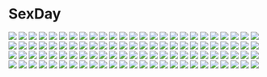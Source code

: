 # SexDay
![](https://konachan.com/image/9bc840aece74fd4221c3a8bac9f595a5/Konachan.com%20-%2069313%20blue_eyes%20blue_hair%20butterfly%20dress%20kaito%20long_hair%20magnet_%28vocaloid%29%20male%20megurine_luka%20pink_hair%20short_hair%20stars%20vocaloid.jpg)
![](https://konachan.com/jpeg/646fa1bb6e85a57b4d068f65fa828b03/Konachan.com%20-%2042380%20soul_eater.jpg)
![](https://konachan.com/image/7eb0722ae1a39059bb01ba8546e95b99/Konachan.com%20-%20202560%20cocoro%40function%21%20endou_chie%20game_cg%20hayami_taiyou%20male%20pulltop%20yuzuriha_hijiri.jpg)
![](https://konachan.com/jpeg/84cd438925f76dde8511aa90c3e49087/Konachan.com%20-%20152037%20black_hair%20blush%20game_cg%20giga%20kiss_bell%20miyamae_eri%20panties%20socks%20takei_ooki%20twintails%20underwear.jpg)
![](https://konachan.com/image/a3c69204d80405112a328fd3739bc59f/Konachan.com%20-%20223739%20bou_nin%20building%20forest%20grass%20original%20polychromatic%20scenic%20short_hair%20tree.jpg)
![](https://konachan.com/image/caee19238bd693193cb5d8904bebb055/Konachan.com%20-%2047863%20akiyama_mio%20hirasawa_yui%20k-on%21%20kotobuki_tsumugi%20tainaka_ritsu.jpg)
![](https://konachan.com/jpeg/75dd51590e6b5fd4a9805e242406242c/Konachan.com%20-%20298452%202girls%20aliasing%20ass%20blue_eyes%20blush%20brown_eyes%20brown_hair%20girls_und_panzer%20gray_hair%20ikomochi%20itsumi_erika%20nishizumi_miho%20short_hair%20underwear%20white.jpg)
![](https://konachan.com/image/9859afdccc6b742f3b8914925ff38b3f/Konachan.com%20-%20177960%20animal%20black_hair%20blush%20book%20brown_eyes%20dog%20kneehighs%20original%20pairan%20ponytail%20scarf%20skirt%20valentine%20wink.jpg)
![](https://konachan.com/image/f63a9ac11c6876e1a46a31e08d9ae142/Konachan.com%20-%20213445%20adult_neptune%20boots%20breasts%20cleavage%20hyperdimension_neptunia%20hyperdimension_neptunia_vii%20long_hair%20purple_eyes%20purple_hair%20zero-theme.jpg)
![](https://konachan.com/image/ac68490dfc825e1a38005fbc369cf7a2/Konachan.com%20-%20163130%20black_hair%20blue_eyes%20original%20tokiya%20weapon.jpg)
![](https://konachan.com/image/971b1385aa2596ea034ceb8ed65c29c3/Konachan.com%20-%20123869%20bow%20brown_eyes%20brown_hair%20food%20gloves%20halloween%20haruhino_misaki%20hat%20hotchkiss%20nopan%20pumpkin%20takei_ooki%20witch.jpg)
![](https://konachan.com/image/5f5cbdca11ed70f6758bf0d38e460ccc/Konachan.com%20-%20299037%20blue_eyes%20breasts%20brown_hair%20long_hair%20nipples%20no_bra%20nopan%20original%20pussy%20rococo_%28pixiv43400779%29%20shirt_lift%20thighhighs%20twintails%20uncensored%20white.jpg)
![](https://konachan.com/image/156606d1e2ac256ada2f1b5da035a687/Konachan.com%20-%2012133%20kore_ga_watashi_no_goshujin-sama%20kurauchi_anna%20maid%20sawatari_izumi%20sawatari_mitsuki%20signed.jpg)
![](https://konachan.com/image/545d5c5eb1897a79b70507a099bebd34/Konachan.com%20-%2020738%20maruto%20reni_milchstrasse%20sakura_taisen%20school_swimsuit%20swimsuit%20wet%20white.jpg)
![](https://konachan.com/image/d714f7842cee3af1d8d6f878c679b3db/Konachan.com%20-%20128704%20blonde_hair%20blood%20corset%20kagamine_len%20kagamine_rin%20male%20short_hair%20signed%20vocaloid%20yellow_eyes.jpg)
![](https://konachan.com/image/d6b74ca3311e51b8b8142ebd61fb72e9/Konachan.com%20-%2013629%20gantz%20kurono_kei.jpg)
![](https://konachan.com/image/233cdba7061dd490b8267915025283fd/Konachan.com%20-%20101371%20barefoot%20breasts%20dark_skin%20k2isu%20nipples%20nude%20original%20pointed_ears%20pussy%20red_eyes%20uncensored%20white_hair.jpg)
![](https://konachan.com/image/c4ef6767bd8f0436b2ec0620370ceaef/Konachan.com%20-%20213735%20beatrix_%28granblue_fantasy%29%20granblue_fantasy%20otogi_kyouka.jpg)
![](https://konachan.com/jpeg/c56b79b4271e2343088e145f1f61a717/Konachan.com%20-%2096012%20a.hebmuller%20blonde_hair%20brown_hair%20car%20clouds%20drink%20flowers%20glasses%20grass%20hat%20original%20sky.jpg)
![](https://konachan.com/jpeg/523d9c4087690d9bb4bfc1cd74bcd6ee/Konachan.com%20-%20166601%20ankoromochi%20black_hair%20blush%20bow%20choker%20dress%20game_cg%20katsuranomiya_saya%20long_hair%20peassoft%20red_eyes%20ribbons%20satou_satoru%20tie%20twintails.jpg)
![](https://konachan.com/image/379897e7e5777c3f3378b48ed56ad6a2/Konachan.com%20-%20222878%20ball%20braids%20breasts%20emilia_%28re%3Azero%29%20long_hair%20nopan%20petals%20pointed_ears%20purple_eyes%20ribbons%20shirt_lift%20thighhighs%20water%20white_hair%20xuanlin_jingshuang.jpg)
![](https://konachan.com/image/d3e34266d1de08b88d3e3c23acb8a492/Konachan.com%20-%20115018%20blonde_hair%20cowgirl%20gloves%20gun%20kirisame_marisa%20long_hair%20mizunashi_kenichi%20tie%20touhou%20weapon.jpg)
![](https://konachan.com/jpeg/56f4c4bf69a71450e9b25ea554f04039/Konachan.com%20-%20274763%20aqua_eyes%20aqua_hair%20blue%20blush%20flowers%20hatsune_miku%20long_hair%20petals%20shiro_kuma_shake%20skirt%20tie%20twintails%20vocaloid.jpg)
![](https://konachan.com/image/bc1f870604fad88b8cb1bc97a1e77dee/Konachan.com%20-%20243802%20black_hair%20blush%20bow%20breasts%20cosplay%20dress%20gray_hair%20hakobe_naru%20irodori_midori%20kobotoke_nagi%20logo%20miko%20navel%20pink_eyes%20ribbons%20short_hair%20touhou%20wink.jpg)
![](https://konachan.com/image/690398866104fec35d22f0d6c3f478dc/Konachan.com%20-%20211479%20animal_ears%20chibi%20game-style%20horns%20ichikura%20long_hair%20pantyhose%20ponytail%20rken%20short_hair%20skirt%20tail%20tenmaso%20thighhighs%20whirlpool%20wings%20wolfgirl.jpg)
![](https://konachan.com/jpeg/13e6c9f44a59e0828406c11f695a927e/Konachan.com%20-%20180718%20anus%20blonde_hair%20breasts%20censored%20game_cg%20iizuki_tasuku%20japanese_clothes%20nipples%20panties%20pussy%20spread_legs%20underwear%20yoshinoya_seine.jpg)
![](https://konachan.com/image/cfe5efa693d8b9222ef1c71a1c4c0b7a/Konachan.com%20-%20126099%20amelia_wil_tesla_seyruun%20filia_ul_copt%20gourry_gabriev%20lina_inverse%20lyxu%20slayers%20xelloss_metallium%20zelgadiss_graywords.jpg)
![](https://konachan.com/image/f2e283c24dab01f159d87c79029dbdac/Konachan.com%20-%20138496%20brown_hair%20green_eyes%20gun%20long_hair%20nichiki%20original%20school_uniform%20socks%20twintails%20weapon.jpg)
![](https://konachan.com/image/d67fd837f07672de9ede30e6b80ad8d0/Konachan.com%20-%20177859%20anthropomorphism%20blonde_hair%20blue_eyes%20elbow_gloves%20gloves%20headband%20kantai_collection%20lia-sama%20long_hair%20navel%20rensouhou-chan%20skirt%20thighhighs%20water.jpg)
![](https://konachan.com/jpeg/eb1e4e9a5dfba195294071b7cc870700/Konachan.com%20-%20131559%20blue_eyes%20breasts%20choker%20cleavage%20cross%20dress%20flowers%20game_cg%20headdress%20long_hair%20male%20mask%20necklace%20pantyhose%20pink_hair%20rose%20suit%20tears%20toranosuke.jpg)
![](https://konachan.com/jpeg/697fe1581787c603aa6104378af04b02/Konachan.com%20-%20274245%20black_hair%20braids%20cherry_blossoms%20flowers%20necklace%20nisekoi%20onodera_kosaki%20red_eyes%20short_hair%20skirt%20socks%20tagme_%28artist%29%20water.jpg)
![](https://konachan.com/image/3df969176fecffd4d531bff996f38850/Konachan.com%20-%2043288%20animal_ears%20breasts%20catgirl%20dildo%20maruku%20nopan%20open_shirt%20pussy%20spread_legs%20uncensored%20yuri.jpg)
![](https://konachan.com/image/b0f1172e24ec998ee652e78651d566c1/Konachan.com%20-%20257924%20bodysuit%20boots%20braids%20breasts%20camera%20cigarette%20cleavage%20couch%20gloves%20iron_saga%20knife%20pantyhose%20red_eyes%20short_hair%20smoking%20thighhighs%20zjsstc.jpg)
![](https://konachan.com/jpeg/5e8e5db1a18c362adf445dacdd58b95d/Konachan.com%20-%20138020%20ass%20black_hair%20blush%20breasts%20censored%20game_cg%20mizuki_runa%20nipples%20nopan%20open_shirt%20purple_software%20pussy%20school_uniform%20yuuki_makoto.jpg)
![](https://konachan.com/jpeg/a480cccee67916e4e862435fb77e52a5/Konachan.com%20-%20260791%20aliasing%20bikini_top%20black_eyes%20black_hair%20braids%20glasses%20long_hair%20navel%20nipples%20see_through%20shorts%20tagme_%28artist%29%20twintails%20wet%20white.jpg)
![](https://konachan.com/jpeg/f9bbbac618807410d8733a01d1e07a8d/Konachan.com%20-%2051986%20gun%20red_hair%20tengen_toppa_gurren_lagann%20vector%20weapon%20yellow_eyes%20yoko_littner.jpg)
![](https://konachan.com/image/ffb2756b8b316483d974e7475b09d37d/Konachan.com%20-%2064896%20fujiwara_no_mokou%20kamishirasawa_keine%20touhou.jpg)
![](https://konachan.com/jpeg/924d3fd5c17498cecd719830d9d77d97/Konachan.com%20-%20238777%20aliasing%20kotneciii%20kotone_%28pokemon%29%20pokemon%20serena_%28pokemon%29%20tagme%20touko_%28pokemon%29%20white.jpg)
![](https://konachan.com/image/c0d3b726c6ba827de7418e498c4509df/Konachan.com%20-%2021513%20all_male%20bleach%20male%20ulquiorra_schiffer.jpg)
![](https://konachan.com/jpeg/bdd1ed8a653e7b761ceae79d16b9634a/Konachan.com%20-%20172992%20blonde_hair%20blue_eyes%20breasts%20cleavage%20game_cg%20hayakawa_harui%20hirohara_honoka%20lass%20long_hair%20navel%20shorts%20shoujo_shiniki_shoujo_tengoku.jpg)
![](https://konachan.com/image/a33e5cbf08001a4a1d18b7c7639081f6/Konachan.com%20-%20122791%20blue_hair%20clouds%20dress%20dualscreen%20hat%20hinanawi_tenshi%20kirise_mitsuru%20red_eyes%20sky%20sword%20tagme%20touhou%20weapon.jpg)
![](https://konachan.com/image/dd85069bcdef0bbe1894b221aa505c46/Konachan.com%20-%2063844%20crying%20favorite%20game_cg%20hoshizora_no_memoria%20kogasaka_chinami%20mare_spring_ephemeral%20pink_hair%20tagme.jpg)
![](https://konachan.com/jpeg/0d8ece9594a342dc3906e4e29801ff79/Konachan.com%20-%2050829%20hayate_no_gotoku%20izumi_tsubasu%20katsura_hinagiku%20panties%20school_uniform%20underwear.jpg)
![](https://konachan.com/image/3a5d44c4077415c13fd92cb90aed7af5/Konachan.com%20-%20215479%20black_hair%20brown_eyes%20building%20city%20hoodie%20ilya_kuvshinov%20katana%20male%20original%20red_eyes%20short_hair%20sunset%20sword%20weapon.jpg)
![](https://konachan.com/image/00bd4ec65773cd5a97629a77c89e44f8/Konachan.com%20-%2012018%20final_fantasy%20final_fantasy_x%20yuna_%28ffx%29.jpg)
![](https://konachan.com/image/18cd7486bc7f931f558a6b8d70b4f540/Konachan.com%20-%20263589%20blood%20blue_hair%20chain%20close%20cross%20fang%20hat%20keiko_%28mitakarawa%29%20red_eyes%20remilia_scarlet%20touhou%20vampire%20wings.jpg)
![](https://konachan.com/jpeg/7305f78828b257cddfb05025a186810f/Konachan.com%20-%20120058%20black_hair%20censored%20game_cg%20long_hair%20mahiro_takeumi%20male%20masturbation%20panties%20phone%20purple_eyes%20pussy%20skirt%20skirt_lift%20ugi_kotori%20underwear%20vibrator.jpg)
![](https://konachan.com/image/83238a68988fcf1b07de56d6a6c08738/Konachan.com%20-%20229758%20rin_%28shelter%29%20shelter.jpg)
![](https://konachan.com/image/2ae8d25d7fd04ca8721af0aa6cfb600e/Konachan.com%20-%20121816%20aqua_hair%20beek%20bicycle%20blush%20building%20clouds%20green_eyes%20headphones%20long_hair%20panties%20pink_hair%20sky%20sunset%20thighhighs%20tie%20twintails%20underwear%20vocaloid.jpg)
![](https://konachan.com/jpeg/7d3843e5f213c8fc049a22f3ee59eb42/Konachan.com%20-%20180015%20black_hair%20blue_eyes%20game_cg%20gloves%20hexenhaus%20long_hair%20navel%20panties%20pink_hair%20purple_eyes%20satou_36%20short_hair%20skirt%20thighhighs%20twintails%20underwear.jpg)
![](https://konachan.com/image/15009a47b415a736aa1381348844ccdd/Konachan.com%20-%20117559%20persona%20persona_4.jpg)
![](https://konachan.com/image/9aaa948e6e02dddf120faa6c750497e3/Konachan.com%20-%20202191%20anthropomorphism%20jintsuu_%28kancolle%29%20kantai_collection%20musou_yuchi%20naka_%28kancolle%29%20sendai_%28kancolle%29.jpg)
![](https://konachan.com/jpeg/497b63a6829f2f4cf11ec94784a6d62f/Konachan.com%20-%20188443%20blonde_hair%20clouds%20headdress%20japanese_clothes%20kagamine_rin%20nine_%28plantroom9%29%20petals%20short_hair%20sky%20umbrella%20vocaloid%20water.jpg)
![](https://konachan.com/jpeg/46db23b31b69646ca5fd7c262c2b4677/Konachan.com%20-%20248410%20amatsukaze_%28kancolle%29%20anthropomorphism%20blush%20garter_belt%20gray_hair%20kantai_collection%20long_hair%20orange_eyes%20riv%20school_uniform%20thighhighs.jpg)
![](https://konachan.com/jpeg/2bdab54fe779aa3f545d446c57b83a37/Konachan.com%20-%20181034%202girls%20ass%20bed%20blue_eyes%20blue_hair%20blush%20breasts%20game_cg%20long_hair%20meta%20nipples%20nude%20pink_hair%20pussy%20sex%20sphere%20tribadism%20uncensored%20wet%20yuri.jpg)
![](https://konachan.com/image/87962b779a28d0f1b9934cc765327716/Konachan.com%20-%2096837%20animal_ears%20catgirl%20chen%20dress%20fairy%20foxgirl%20group%20konpaku_youmu%20lily_white%20myon%20petals%20sleeping%20tail%20touhou%20yakumo_ran%20yakumo_yukari%20ysrandy.jpg)
![](https://konachan.com/image/e7db253a9965331adce1abe5425afd47/Konachan.com%20-%2050701%20hiiragi_tsukasa%20lucky_star%20vector.jpg)
![](https://konachan.com/image/4535ded67dedfa85b41efe0d77c5f535/Konachan.com%20-%20123534%20blush%20bow%20dress%20hat%20massala%20petals%20pink_eyes%20pink_hair%20saigyouji_yuyuko%20touhou.jpg)
![](https://konachan.com/image/c249e0ab0441b2c6093390799d3583ab/Konachan.com%20-%20117969%20seeu%20vocaloid%20yunamul.jpg)
![](https://konachan.com/image/41b39ad7cfc4becd7e494f458f322de8/Konachan.com%20-%20166179%20autumn%20black_eyes%20black_hair%20drink%20fan%20headdress%20japanese_clothes%20kikivi%20long_hair%20original%20sake%20tree.jpg)
![](https://konachan.com/jpeg/fe3156f57f0af9ac847f02f5a3affd1f/Konachan.com%20-%20219997%20breast_hold%20breasts%20chloe_audiard%20fingering%20game_cg%20kokusan_moyashi%20masturbation%20nipples%20no_bra%20panties%20tou_no_shita_no_exercitus%20underwear.jpg)
![](https://konachan.com/image/d04259b6babed8fae1a863e37cd6f169/Konachan.com%20-%2038260%20morisaki_nao%20soul_link%20tagme.jpg)
![](https://konachan.com/image/a8207cb76c6d8aed210004129f713585/Konachan.com%20-%20144360%20all_male%20animal%20aomine_daiki%20black_hair%20blue_eyes%20blue_hair%20bubbles%20fish%20jpeg_artifacts%20kuroko_no_basket%20kuroko_tetsuya%20male%20short_hair%20water.jpg)
![](https://konachan.com/jpeg/4d0f5e8c6412c0fa2af9786cf99ca1f9/Konachan.com%20-%20158542%20kagerou_project%20lost_time_memory_%28vocaloid%29%20petals%20scarf%20tang_elen%20tateyama_ayano%20vocaloid.jpg)
![](https://konachan.com/image/c0d7d8f9229eea7a88d0204377f38bd6/Konachan.com%20-%2035699%20watanuki_nao.jpg)
![](https://konachan.com/image/3a05688583b7236fe8742cc922eb0b73/Konachan.com%20-%20272533%20azur_lane%20blue_eyes%20breasts%20cleavage%20clouds%20dress%20garter_belt%20gloves%20long_hair%20reflection%20sky%20stockings%20swd3e2%20thighhighs%20water%20wet%20white_hair.jpg)
![](https://konachan.com/image/4d6920720f91a87b19937d8c07be90ea/Konachan.com%20-%20256408%20aliasing%20animal_ears%20bell%20bikini_top%20blue_eyes%20blush%20breasts%20catgirl%20collar%20fang%20fireworks%20long_hair%20night%20original%20pink_hair%20ribbons%20sky%20stars.jpg)
![](https://konachan.com/image/4f3b24d9b7529c52b82d6645cf3e5109/Konachan.com%20-%2091005%20blood%20dogs%3A_bullets_%26_carnage%20green_hair%20luki%20noki%20orange_eyes%20twins.jpg)
![](https://konachan.com/image/78bdd2e397a06223b3216f7a67ad70f5/Konachan.com%20-%2010697%20bed%20blonde_hair%20blue_eyes%20loli%20pajamas%20tagme.jpg)
![](https://konachan.com/jpeg/bcd94628d4d11b3206ccbd735a315891/Konachan.com%20-%2023656%20logo%20suzumiya_haruhi_no_yuutsu%20white.jpg)
![](https://konachan.com/image/8f509bd198241bf5f6a5c0b56b22f95d/Konachan.com%20-%20300989%20animal_ears%20blush%20catgirl%20dress%20fang%20gloves%20kokkoro%20pointed_ears%20princess_connect%21%20purple_eyes%20purple_hair%20short_hair%20tail%20tomo_%28user_hes4085%29%20white.jpg)
![](https://konachan.com/image/d12ecfe710519644b40343e5dd772e83/Konachan.com%20-%20265576%20aqua_eyes%20autumn%20blonde_hair%20forest%20headband%20jpeg_artifacts%20leaves%20long_hair%20original%20paper%20ribbons%20salt_%28salty%29%20skirt%20thighhighs%20tree%20wings.jpg)
![](https://konachan.com/image/25d60d4b5abd4692a7eb4771a9a40fe3/Konachan.com%20-%2096761%20awa_%28rosemarygarden%29%20breasts%20condom%20nipples%20original%20zoom_layer.jpg)
![](https://konachan.com/jpeg/d8637e216777a2b6bb496b2e10635b0b/Konachan.com%20-%20289884%20blue_eyes%20braids%20breasts%20cropped%20gradient%20long_hair%20panties%20skirt%20spread_legs%20tenken%20twintails%20underboob%20underwear%20voiceroid%20waifu2x%20white_hair.jpg)
![](https://konachan.com/image/3b48d90288e3033a4afcf4cdb8401da9/Konachan.com%20-%20148263%202girls%20bath%20blush%20breast_hold%20brown_eyes%20brown_hair%20green_eyes%20lala_satalin_deviluke%20loli%20long_hair%20nude%20pink_hair%20tail%20to_love_ru%20yuuki_mikan.jpg)
![](https://konachan.com/jpeg/8e62749141251b1e299397fe05906fb9/Konachan.com%20-%2035171%20elizabeth_thompson%20pink%20soul_eater%20vector.jpg)
![](https://konachan.com/image/8fe750df28c9471fef56ff13a1fb4ab3/Konachan.com%20-%20304591%20anal%20ass%20azur_lane%20blush%20breasts%20bunny_ears%20bunnygirl%20cameltoe%20headband%20long_hair%20panties%20pink_hair%20red_eyes%20tail%20topless%20twintails%20underwear%20wink.jpg)
![](https://konachan.com/jpeg/2195854b064d181810825eb4d40a4cf0/Konachan.com%20-%2017928%20speed_grapher%20vector.jpg)
![](https://konachan.com/image/885a0536d4adec2d565fc2f73296f891/Konachan.com%20-%20201377%20jpeg_artifacts%20long_hair%20original%20pixiv_fantasia%20sishenfan.jpg)
![](https://konachan.com/image/6a050b23a61e256b9c32e92f879f4eb6/Konachan.com%20-%2094122%20bikini%20ef%20ef_a_fairy_tale_of_the_two%20swimsuit.jpg)
![](https://konachan.com/image/c8ae1e523c9395c4d6eef14e38162e85/Konachan.com%20-%20115510%20blush%20brown_hair%20cake%20food%20gloves%20green_hair%20ilolamai%20long_hair%20male%20tagme.jpg)
![](https://konachan.com/jpeg/adf0415764925adb185ddfaa001daf6f/Konachan.com%20-%20285079%20all_male%20animal%20black_hair%20building%20cat%20flowers%20japanese_clothes%20kimono%20leaves%20male%20mura_karuki%20original%20rain%20short_hair%20tree%20umbrella%20waifu2x%20water.jpg)
![](https://konachan.com/image/c266f2b01bbd643c6719ea75ff816d7e/Konachan.com%20-%20111099%20ass%20dress%20flandre_scarlet%20hat%20koshi-kun%20panties%20red_eyes%20touhou%20underwear%20vampire%20wings.jpg)
![](https://konachan.com/image/62346051d44adfb12ba136c633bafaeb/Konachan.com%20-%20239595%202girls%20black_hair%20blue_eyes%20hiwatari_rin%20original%20pink_eyes%20school_uniform%20short_hair%20shoujo_ai%20skirt.jpg)
![](https://konachan.com/image/465e24a3cfe5983fe5d10ad6576e027b/Konachan.com%20-%20219735%20apple228%20bikini%20brown_eyes%20brown_hair%20close%20cropped%20loli%20original%20see_through%20swimsuit%20tie%20water.jpg)
![](https://konachan.com/jpeg/b63050d3caa92069fabb1476a6ee8d0c/Konachan.com%20-%20126608%20amamiya_koko%20blush%20breast_hold%20breasts%20fingering%20game_cg%20jujurou%20m_no_violet%20masturbation%20nipples%20panties%20saxasa_kisuk%20school_uniform%20underwear%20wet.jpg)
![](https://konachan.com/image/b0c036e28071f674318e0030d124b315/Konachan.com%20-%2019560%20love_hina.jpg)
![](https://konachan.com/jpeg/66acbc26cf39e8dec88b5f02b01cd3b1/Konachan.com%20-%2060702%20lala_satalin_deviluke%20panties%20to_love_ru%20topless%20underwear%20undressing.jpg)
![](https://konachan.com/image/b003c764b538b54c40b14735b099702a/Konachan.com%20-%20306724%20azur_lane%20bed%20black_hair%20blush%20breasts%20cameltoe%20cum%20garter%20gloves%20hat%20long_hair%20navel%20no_bra%20open_shirt%20panties%20purple_eyes%20thighhighs%20underwear.jpg)
![](https://konachan.com/jpeg/f8ed0a4363b5b995460a89e65d4cc5fc/Konachan.com%20-%20186547%20armor%20beat_angel_escalayer%20fm77%20game_cg%20green_eyes%20onigirikun%20panties%20skirt%20sky%20thighhighs%20underwear%20upskirt%20wings.jpg)
![](https://konachan.com/image/eeb0145b2438f7630b94738814548a23/Konachan.com%20-%2026905%20scan%20shakugan_no_shana%20shana%20white.jpg)
![](https://konachan.com/image/dfe3b98b351f8f5f38742e80476d2f77/Konachan.com%20-%20231295%20animal_ears%20black_hair%20breasts%20brown_eyes%20cake%20cat_smile%20catgirl%20cleavage%20food%20long_hair%20maid%20neko_works%20nekopara%20sayori%20tail%20thighhighs%20waitress.jpg)
![](https://konachan.com/image/5fc2cc8af92315a80c468e56b28b00c6/Konachan.com%20-%2085368%202girls%20dress%20flandre_scarlet%20miki_purasu%20red_eyes%20remilia_scarlet%20ribbons%20socks%20touhou%20vampire.jpg)
![](https://konachan.com/jpeg/8daf2128154a81226ee506a2c999a8c0/Konachan.com%20-%20271505%20animal_ears%20black_hair%20book%20catgirl%20clouds%20dress%20fang%20green_eyes%20karyl%20long_hair%20magic%20princess_connect%21%20sky%20staff%20tail%20thighhighs%20twintails.jpg)
![](https://konachan.com/jpeg/4d6f3b63db7e8a19b026c4ed4ca4275b/Konachan.com%20-%20121778%20akinomiya_akane%20bikini%20blush%20breasts%20cleavage%20game_cg%20ima_mo_itsuka_mo_faruna_runa%20kamiya_tomoe%20pink_hair%20swimsuit.jpg)
![](https://konachan.com/image/25f4ef54e88a4913375a0bf0405d73d4/Konachan.com%20-%20254647%20apple228%20blue_eyes%20brown_hair%20long_hair%20original%20skirt.jpg)
![](https://konachan.com/jpeg/6f00a6013477121399d96010a13a9262/Konachan.com%20-%20242500%202girls%20bikini%20bow%20breasts%20brown_eyes%20brown_hair%20clouds%20green_hair%20headband%20long_hair%20navel%20reimaco%20ribbons%20shallistera%20short_hair%20sky%20swimsuit%20water.jpg)
![](https://konachan.com/jpeg/0ab4a6b6ee27c402ac280dccda42e385/Konachan.com%20-%20120821%20game_cg%20kiss%20nonomiya_ai%20shunki_gentei_poco_a_poco.jpg)
![](https://konachan.com/jpeg/770b7f2ada54e468fd3fa95919cc9b3e/Konachan.com%20-%20278203%20animal%20aqua_eyes%20aqua_hair%20haiyi%20long_hair%20pre_%28pixiv17194196%29%20underwater%20vocaloid%20water.jpg)
![](https://konachan.com/jpeg/a9935a12473b8bc8f2d8945c3f596506/Konachan.com%20-%20274175%20cherry_blossoms%20close%20flowers%20nobody%20original%20petals%20tagme_%28artist%29%20waifu2x%20white.jpg)
